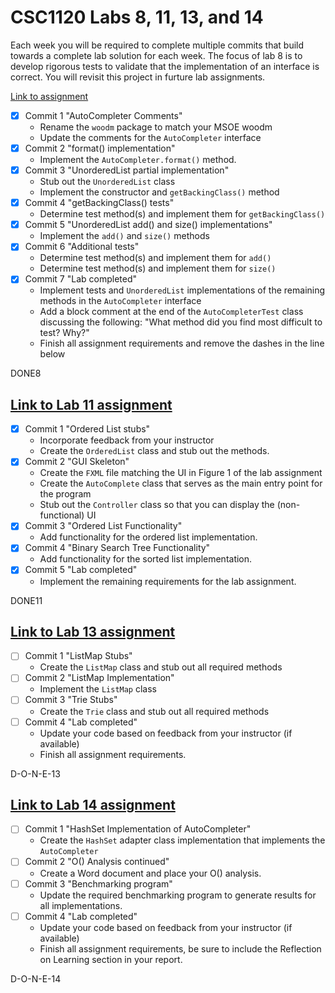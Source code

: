 # CSC1120 Labs 8, 11, 13, and 14

Each week you will be required to complete multiple commits that build towards
a complete lab solution for each week. The focus of lab 8 is to develop
rigorous tests to validate that the implementation of an interface is correct.
You will revisit this project in furture lab assignments.

[Link to assignment](https://csse.msoe.us/csc1120/lab8)

* [x] Commit 1 "AutoCompleter Comments"
  - Rename the `woodm` package to match your MSOE woodm
  - Update the comments for the `AutoCompleter` interface
* [x] Commit 2 "format() implementation"
  - Implement the `AutoCompleter.format()` method.
* [x] Commit 3 "UnorderedList partial implementation"
  - Stub out the `UnorderedList` class
  - Implement the constructor and `getBackingClass()` method
* [x] Commit 4 "getBackingClass() tests"
  - Determine test method(s) and implement them for `getBackingClass()`
* [x] Commit 5 "UnorderedList add() and size() implementations"
  - Implement the `add()` and `size()` methods
* [x] Commit 6 "Additional tests"
  - Determine test method(s) and implement them for `add()`
  - Determine test method(s) and implement them for `size()`
* [x] Commit 7 "Lab completed"
  - Implement tests and `UnorderedList` implementations of the remaining methods in the `AutoCompleter` interface
  - Add a block comment at the end of the `AutoCompleterTest` class discussing
    the following: "What method did you find most difficult to test? Why?"
  - Finish all assignment requirements and remove the dashes in the line below

DONE8

## [Link to Lab 11 assignment](https://csse.msoe.us/csc1120/lab11)

* [x] Commit 1 "Ordered List stubs"
    - Incorporate feedback from your instructor
    - Create the `OrderedList` class and stub out the methods.
* [x] Commit 2 "GUI Skeleton"
    - Create the `FXML` file matching the UI in Figure 1 of the lab assignment
    - Create the `AutoComplete` class that serves as the main entry point for the program
    - Stub out the `Controller` class so that you can display the (non-functional) UI
* [x] Commit 3 "Ordered List Functionality"
    - Add functionality for the ordered list implementation.
* [x] Commit 4 "Binary Search Tree Functionality"
    - Add functionality for the sorted list implementation.
* [x] Commit 5 "Lab completed"
    - Implement the remaining requirements for the lab assignment.

DONE11

## [Link to Lab 13 assignment](https://csse.msoe.us/csc1120/lab13)

* [ ] Commit 1 "ListMap Stubs"
    - Create the `ListMap` class and stub out all required methods
* [ ] Commit 2 "ListMap Implementation"
    - Implement the `ListMap` class
* [ ] Commit 3 "Trie Stubs"
    - Create the `Trie` class and stub out all required methods
* [ ] Commit 4 "Lab completed"
    - Update your code based on feedback from your instructor (if available)
    - Finish all assignment requirements.

D-O-N-E-13

## [Link to Lab 14 assignment](https://csse.msoe.us/csc1120/lab14)

* [ ] Commit 1 "HashSet Implementation of AutoCompleter"
    - Create the `HashSet` adapter class implementation that implements the `AutoCompleter`
* [ ] Commit 2 "O() Analysis continued"
    - Create a Word document and place your O() analysis.
* [ ] Commit 3 "Benchmarking program"
    - Update the required benchmarking program to generate results for all implementations.
* [ ] Commit 4 "Lab completed"
    - Update your code based on feedback from your instructor (if available)
    - Finish all assignment requirements, be sure to include the Reflection on Learning section in your report.

D-O-N-E-14

